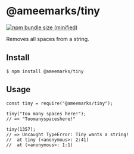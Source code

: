 # @ameemarks/tiny

[![npm bundle size (minified)](https://img.shields.io/bundlephobia/min/react.svg)](https://github.com/ameemarks/tiny)

Removes all spaces from a string.

## Install

```
$ npm install @ameemarks/tiny
```

## Usage

```
const tiny = require("@ameemarks/tiny");

tiny("Too many spaces here!");
// => "Toomanyspaceshere!"

tiny(1357);
// => Uncaught TypeError: Tiny wants a string!
//  at tiny (<anonymous>: 2:41)
//  at (<anonymous>: 1:1)
```
